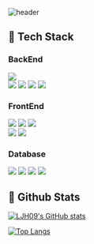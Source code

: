![header](https://capsule-render.vercel.app/api?type=waving&color=gradient&height=300&section=header&text=Welcome%20%F0%9F%A4%97&fontSize=70)


## 🧱 Tech Stack

### BackEnd
<div>
 <img src="https://img.shields.io/badge/java-FFA500.svg?style=for-the-badge&logo=java&logoColor=61DAFB" />
</div>
<div>
 <img src="https://img.shields.io/badge/sprint-00FF7F .svg?style=for-the-badge&logo=spring&logoColor=fff " />
 <img src="https://img.shields.io/badge/spring security-00FF7F .svg?style=for-the-badge&logo=springsecurity&logoColor=fff " />
 <img src="https://img.shields.io/badge/spring boot-00FF7F .svg?style=for-the-badge&logo=springboot&logoColor=fff " />
 <img src="https://img.shields.io/badge/spring data-00FF7F .svg?style=for-the-badge&logo=&logoColor=fff " />
</div>

### FrontEnd
<div>
 <img src="https://img.shields.io/badge/javascript-F7DF1E.svg?style=for-the-badge&logo=javascript&logoColor=fff" />
 <img src="https://img.shields.io/badge/html5-E34F26.svg?style=for-the-badge&logo=html5&logoColor=white" />
 <img src="https://img.shields.io/badge/css3-264de4.svg?style=for-the-badge&logo=css&logoColor=fff" />
</div>

<div>
 <img src="https://img.shields.io/badge/react-61dbfb.svg?style=for-the-badge&logo=react&logoColor=white" />
 <img src="https://img.shields.io/badge/vue-42b883.svg?style=for-the-badge&logo=vue.js&logoColor=white" />
</div>

### Database
<div>
 <img src="https://img.shields.io/badge/mysql-00758f.svg?style=for-the-badge&logo=mysql&logoColor=white" />
 <img src="https://img.shields.io/badge/mariadb-1F305F.svg?style=for-the-badge&logo=mariadb&logoColor=white" />
 <img src="https://img.shields.io/badge/oracle-C74634.svg?style=for-the-badge&logo=oracle&logoColor=white" />
 <img src="https://img.shields.io/badge/mssql-00A4EF.svg?style=for-the-badge&logo=mssql&logoColor=white" />
</div>

## 🤔 Github Stats
[![LJH09's GitHub stats](https://github-readme-stats.vercel.app/api?username=dlwlsgur0909&count_private=true&show_icons=true&theme=dracula)](https://github.com/anuraghazra/github-readme-stats)

[![Top Langs](https://github-readme-stats.vercel.app/api/top-langs/?username=dlwlsgur0909)](https://github.com/anuraghazra/github-readme-stats)
  
